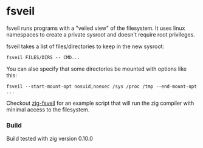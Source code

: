 fsveil
================================================================================
fsveil runs programs with a "veiled view" of the filesystem.  It uses linux
namespaces to create a private sysroot and doesn't require root privileges.

fsveil takes a list of files/directories to keep in the new sysroot:

```
fsveil FILES/DIRS -- CMD...
```

You can also specify that some directories be mounted with options like this:
```
fsveil --start-mount-opt nosuid,noexec /sys /proc /tmp --end-mount-opt ...
```

Checkout [zig-fsveil](zig-fsveil) for an example script that will run the zig
compiler with minimal access to the filesystem.

### Build

Build tested with zig version 0.10.0
